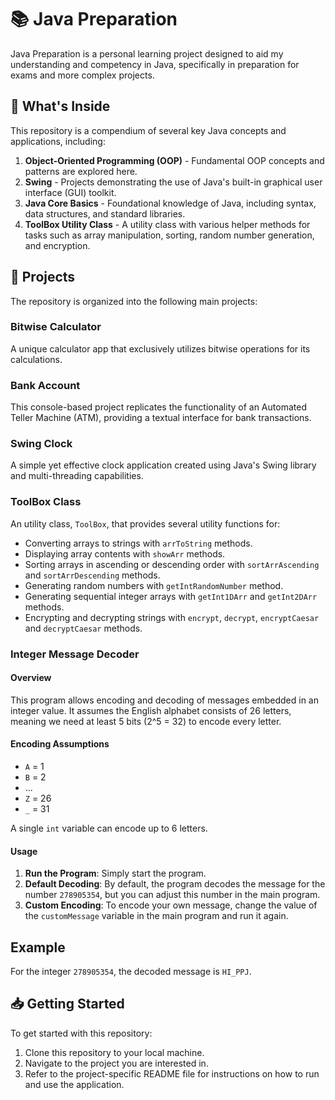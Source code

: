 # 📚 Java Preparation

Java Preparation is a personal learning project designed to aid my understanding and competency in Java, specifically in preparation for exams and more complex projects.

## 🎯 What's Inside

This repository is a compendium of several key Java concepts and applications, including:

1. **Object-Oriented Programming (OOP)** - Fundamental OOP concepts and patterns are explored here.
2. **Swing** - Projects demonstrating the use of Java's built-in graphical user interface (GUI) toolkit.
3. **Java Core Basics** - Foundational knowledge of Java, including syntax, data structures, and standard libraries.
4. **ToolBox Utility Class** - A utility class with various helper methods for tasks such as array manipulation, sorting, random number generation, and encryption.

## 🚀 Projects

The repository is organized into the following main projects:

### Bitwise Calculator

A unique calculator app that exclusively utilizes bitwise operations for its calculations.

### Bank Account

This console-based project replicates the functionality of an Automated Teller Machine (ATM), providing a textual interface for bank transactions.

### Swing Clock

A simple yet effective clock application created using Java's Swing library and multi-threading capabilities.

### ToolBox Class

An utility class, `ToolBox`, that provides several utility functions for:

- Converting arrays to strings with `arrToString` methods.
- Displaying array contents with `showArr` methods.
- Sorting arrays in ascending or descending order with `sortArrAscending` and `sortArrDescending` methods.
- Generating random numbers with `getIntRandomNumber` method.
- Generating sequential integer arrays with `getInt1DArr` and `getInt2DArr` methods.
- Encrypting and decrypting strings with `encrypt`, `decrypt`, `encryptCaesar` and `decryptCaesar` methods.

### Integer Message Decoder

#### Overview
This program allows encoding and decoding of messages embedded in an integer value. It assumes the English alphabet consists of 26 letters, meaning we need at least 5 bits (2^5 = 32) to encode every letter.

#### Encoding Assumptions
- `A` = 1
- `B` = 2
- ...
- `Z` = 26
- `_` = 31

A single `int` variable can encode up to 6 letters.

#### Usage

1. **Run the Program**: Simply start the program.
2. **Default Decoding**: By default, the program decodes the message for the number `278905354`, but you can adjust this number in the main program.
3. **Custom Encoding**: To encode your own message, change the value of the `customMessage` variable in the main program and run it again.

## Example
For the integer `278905354`, the decoded message is `HI_PPJ`.

## 📥 Getting Started

To get started with this repository:

1. Clone this repository to your local machine.
2. Navigate to the project you are interested in.
3. Refer to the project-specific README file for instructions on how to run and use the application.
